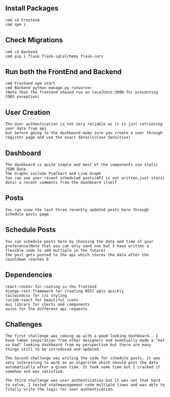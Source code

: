 ## Install Packages

    cmd cd Frontend
    cmd npm i

## Check Migrations

    cmd cd Backend
    cmd pip i flask flask-sqlalchemy flask-cors

## Run both the FrontEnd and Backend

    cmd Frontend npm start
    cmd Backend python manage.py runserver
    (Note that the frontend shound run on localhost:3000 for preventing CORS exception)

## User Creation

    The User authentication is not very reliable as it is just retrieving user data from api
    but before going to the dashboard make sure you create a user through register page and use the exact details(Case Sensitive)

## Dashboard

    The dashboard is quite simple and most of the components use static JSON Data
    The Graphs include PieChart and Line Graph
    You can see your recent scheduled posts(API is not written,just static data) & recent comments from the dashboard itself

## Posts

    You can view the last three recently updated posts here through Schedule posts page

## Schedule Posts

    You can schedule posts here by choosing the date and time of your preference(Note that you can only send one but I have written a flexible code to add multiple in the future)
    the post gets posted to the api which stores the data after the countdown reaches 0

## Dependencies

    react-router for routing in the frontend
    django-rest-framework for creating REST apis quickly
    tailwindcss for css styling
    lucide-react for beautiful icons
    mui library for charts and components
    axios for the different api requests

## Challenges

    The first challenge was coming up with a good looking dashboard.. I have taken inspiration from other designers and eventually made a "not so bad" looking dashboard from my perspective but there are many things still to be introduced and updated.

    The Second challenge was writing the code for schedule posts, it was very interesting to work on an algorithm which should post the data automatically after a given time. It took some time but I cracked it somehow and was satisfied.

    The third challenge was user authentication but it was not that hard to solve, I tested statemanagement code multiple times and was able to finally write the logic for user authentication.
